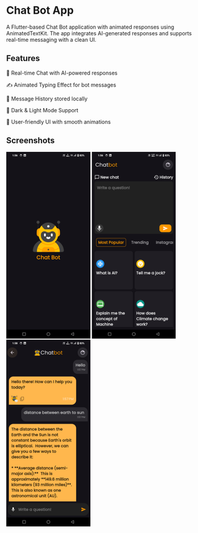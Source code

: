 # Chat Bot App

A Flutter-based Chat Bot application with animated responses using AnimatedTextKit. The app integrates AI-generated responses and supports real-time messaging with a clean UI.

## Features

📩 Real-time Chat with AI-powered responses

✍️ Animated Typing Effect for bot messages

📄 Message History stored locally

🌙 Dark & Light Mode Support

📌 User-friendly UI with smooth animations

## Screenshots
<div>
  <img src = "https://github.com/rahulkumardev24/chat_bot_app/blob/master/Screenshot_20250217_135620.png"  height = 500px \> 
  <img src = "https://github.com/rahulkumardev24/chat_bot_app/blob/master/Screenshot_20250217_135633.png"  height = 500px \> 
  <img src = "https://github.com/rahulkumardev24/chat_bot_app/blob/master/Screenshot_20250217_135822.png"  height = 500px \> 
</div>





